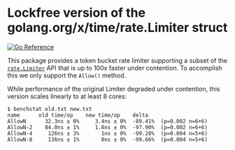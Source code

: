 # Lockfree version of the golang.org/x/time/rate.Limiter struct

[![Go Reference](https://pkg.go.dev/badge/github.com/bpowers/lockfree-rate.svg)](https://pkg.go.dev/github.com/bpowers/lockfree-rate)

This package provides a token bucket rate limiter supporting a subset of the [`rate.Limiter`](https://pkg.go.dev/golang.org/x/time/rate#Limiter) API that is up to 100x faster under contention.
To accomplish this we only support the `Allow()` method.

While performance of the original Limiter degraded under contention, this version scales linearly to at least 8 cores:

```
$ benchstat old.txt new.txt
name      old time/op    new time/op    delta
AllowN      32.3ns ± 0%     3.4ns ± 0%  -89.41%  (p=0.002 n=6+6)
AllowN-2    84.0ns ± 1%     1.8ns ± 0%  -97.90%  (p=0.002 n=6+6)
AllowN-4     126ns ± 3%       1ns ± 0%  -99.28%  (p=0.004 n=5+6)
AllowN-8     136ns ± 1%       0ns ± 0%  -99.66%  (p=0.004 n=5+6)
```


